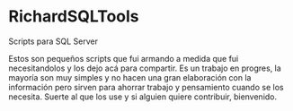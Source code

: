 # RichardSQLTools
Scripts para SQL Server

Estos son pequeños scripts que fui armando a medida que fui necesitandolos y los dejo acá para compartir.
Es un trabajo en progres, la mayoría son muy simples y no hacen una gran elaboración con la información pero sirven para ahorrar trabajo y pensamiento cuando se los necesita. Suerte al que los use y si alguien quiere contribuir, bienvenido.
